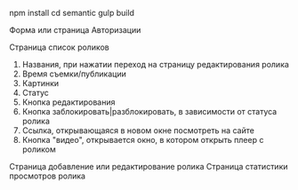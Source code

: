 npm install
cd semantic
gulp build

Форма или страница Авторизации

Страница список роликов

1. Названия, при нажатии переход на страницу редактирования ролика
2. Время съемки/публикации
3. Картинки
4. Статус
5. Кнопка редактирования
6. Кнопка заблокировать|разблокировать, в зависимости от статуса ролика
7. Ссылка, открывающаяся в новом окне посмотреть на сайте
8. Кнопка "видео", открывается окно, в котором открыть плеер с роликом


Страница добавление или редактирование ролика
Страница статистики просмотров ролика